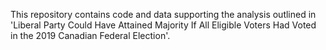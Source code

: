 This repository contains code and data supporting the analysis outlined in 'Liberal Party Could Have Attained Majority If All Eligible Voters Had Voted in the 2019 Canadian Federal Election'. 